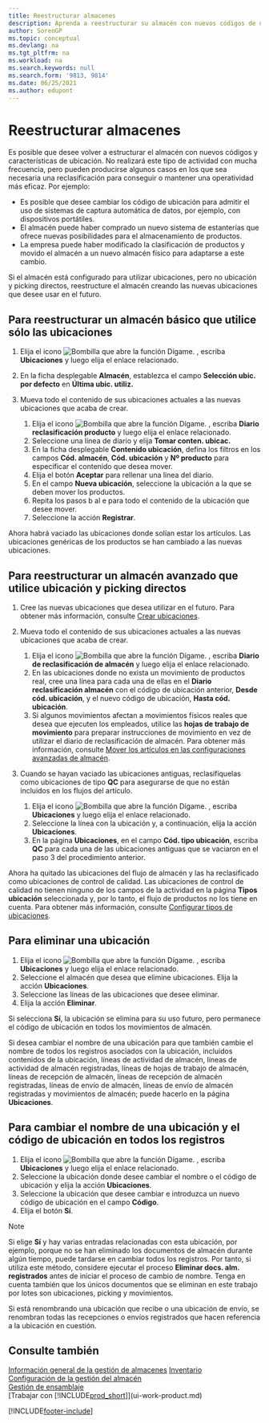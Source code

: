 ```yaml
---
title: Reestructurar almacenes
description: Aprenda a reestructurar su almacén con nuevos códigos de ubicación y nuevas características de ubicación para lograr o mantener una operación más eficiente.
author: SorenGP
ms.topic: conceptual
ms.devlang: na
ms.tgt_pltfrm: na
ms.workload: na
ms.search.keywords: null
ms.search.form: '9813, 9814'
ms.date: 06/25/2021
ms.author: edupont
---
```

# <a name="restructure-warehouses" />Reestructurar almacenes
Es posible que desee volver a estructurar el almacén con nuevos códigos y características de ubicación. No realizará este tipo de actividad con mucha frecuencia, pero pueden producirse algunos casos en los que sea necesaria una reclasificación para conseguir o mantener una operatividad más eficaz. Por ejemplo:  

- Es posible que desee cambiar los código de ubicación para admitir el uso de sistemas de captura automática de datos, por ejemplo, con dispositivos portátiles.  
- El almacén puede haber comprado un nuevo sistema de estanterías que ofrece nuevas posibilidades para el almacenamiento de productos.  
- La empresa puede haber modificado la clasificación de productos y movido el almacén a un nuevo almacén físico para adaptarse a este cambio.  

Si el almacén está configurado para utilizar ubicaciones, pero no ubicación y picking directos, reestructure el almacén creando las nuevas ubicaciones que desee usar en el futuro.  

## <a name="to-restructure-a-basic-warehouse-that-uses-bins-only" />Para reestructurar un almacén básico que utilice sólo las ubicaciones
1.  Elija el icono ![Bombilla que abre la función Dígame.](media/ui-search/search_small.png "Dígame qué desea hacer") , escriba **Ubicaciones** y luego elija el enlace relacionado.  
2.  En la ficha desplegable **Almacén**, establezca el campo **Selección ubic. por defecto** en **Última ubic. utiliz.**  
3.  Mueva todo el contenido de sus ubicaciones actuales a las nuevas ubicaciones que acaba de crear.  

    1.  Elija el icono ![Bombilla que abre la función Dígame.](media/ui-search/search_small.png "Dígame qué desea hacer") , escriba **Diario reclasificación producto** y luego elija el enlace relacionado.  
    2.  Seleccione una línea de diario y elija **Tomar conten. ubicac.**  
    3.  En la ficha desplegable **Contenido ubicación**, defina los filtros en los campos **Cód. almacén**, **Cód. ubicación** y **Nº producto** para especificar el contenido que desea mover.  
    4.  Elija el botón **Aceptar** para rellenar una línea del diario.  
    5.  En el campo **Nueva ubicación**, seleccione la ubicación a la que se deben mover los productos.  
    6.  Repita los pasos b al e para todo el contenido de la ubicación que desee mover.  
    7.  Seleccione la acción **Registrar**.  

Ahora habrá vaciado las ubicaciones donde solían estar los artículos. Las ubicaciones genéricas de los productos se han cambiado a las nuevas ubicaciones.  

## <a name="to-restructure-an-advanced-warehouse-that-uses-directed-put-away-and-pick" />Para reestructurar un almacén avanzado que utilice ubicación y picking directos

1.  Cree las nuevas ubicaciones que desea utilizar en el futuro. Para obtener más información, consulte [Crear ubicaciones](warehouse-how-to-create-individual-bins.md).  
2.  Mueva todo el contenido de sus ubicaciones actuales a las nuevas ubicaciones que acaba de crear.  

    1.  Elija el icono ![Bombilla que abre la función Dígame.](media/ui-search/search_small.png "Dígame qué desea hacer") , escriba **Diario de reclasificación de almacén** y luego elija el enlace relacionado.  
    2.  En las ubicaciones donde no exista un movimiento de productos real, cree una línea para cada una de ellas en el **Diario reclasificación almacén** con el código de ubicación anterior, **Desde cód. ubicación**, y el nuevo código de ubicación, **Hasta cód. ubicación**.  
    3.  Si algunos movimientos afectan a movimientos físicos reales que desea que ejecuten los empleados, utilice las **hojas de trabajo de movimiento** para preparar instrucciones de movimiento en vez de utilizar el diario de reclasificación de almacén. Para obtener más información, consulte [Mover los artículos en las configuraciones avanzadas de almacén](warehouse-how-to-move-items-in-advanced-warehousing.md).  

3.  Cuando se hayan vaciado las ubicaciones antiguas, reclasifíquelas como ubicaciones de tipo **QC** para asegurarse de que no están incluidos en los flujos del artículo.  

    1.  Elija el icono ![Bombilla que abre la función Dígame.](media/ui-search/search_small.png "Dígame qué desea hacer") , escriba **Ubicaciones** y luego elija el enlace relacionado.  
    2.  Seleccione la línea con la ubicación y, a continuación, elija la acción **Ubicaciones**.  
    3.  En la página **Ubicaciones**, en el campo **Cód. tipo ubicación**, escriba **QC** para cada una de las ubicaciones antiguas que se vaciaron en el paso 3 del procedimiento anterior.  

Ahora ha quitado las ubicaciones del flujo de almacén y las ha reclasificado como ubicaciones de control de calidad. Las ubicaciones de control de calidad no tienen ninguno de los campos de la actividad en la página **Tipos ubicación** seleccionada y, por lo tanto, el flujo de productos no los tiene en cuenta. Para obtener más información, consulte [Configurar tipos de ubicaciones](warehouse-how-to-set-up-bin-types.md).  

## <a name="to-delete-a-bin" />Para eliminar una ubicación

1.  Elija el icono ![Bombilla que abre la función Dígame.](media/ui-search/search_small.png "Dígame qué desea hacer") , escriba **Ubicaciones** y luego elija el enlace relacionado.  
2.  Seleccione el almacén que desea que elimine ubicaciones. Elija la acción **Ubicaciones**.  
3.  Seleccione las líneas de las ubicaciones que desee eliminar.  
4.  Elija la acción **Eliminar**.  

Si selecciona **Sí**, la ubicación se elimina para su uso futuro, pero permanece el código de ubicación en todos los movimientos de almacén.  

Si desea cambiar el nombre de una ubicación para que también cambie el nombre de todos los registros asociados con la ubicación, incluidos contenidos de la ubicación, líneas de actividad de almacén, líneas de actividad de almacén registradas, líneas de hojas de trabajo de almacén, líneas de recepción de almacén, líneas de recepción de almacén registradas, líneas de envío de almacén, líneas de envío de almacén registradas y movimientos de almacén; puede hacerlo en la página **Ubicaciones**.  

## <a name="to-rename-a-bin-and-change-the-bin-code-in-all-records" />Para cambiar el nombre de una ubicación y el código de ubicación en todos los registros

1.  Elija el icono ![Bombilla que abre la función Dígame.](media/ui-search/search_small.png "Dígame qué desea hacer") , escriba **Ubicaciones** y luego elija el enlace relacionado.  
2.  Seleccione la ubicación donde desee cambiar el nombre o el código de ubicación y elija la acción **Ubicaciones**.  
3.  Seleccione la ubicación que desee cambiar e introduzca un nuevo código de ubicación en el campo **Código**.  
4.  Elija el botón **Sí**.  

> [!NOTE]  
>  Si elige **Sí** y hay varias entradas relacionadas con esta ubicación, por ejemplo, porque no se han eliminado los documentos de almacén durante algún tiempo, puede tardarse en cambiar todos los registros. Por tanto, si utiliza este método, considere ejecutar el proceso **Eliminar docs. alm. registrados** antes de iniciar el proceso de cambio de nombre. Tenga en cuenta también que los únicos documentos que se eliminan en este trabajo por lotes son ubicaciones, picking y movimientos.  
>   
>  Si está renombrando una ubicación que recibe o una ubicación de envío, se renombran todas las recepciones o envíos registrados que hacen referencia a la ubicación en cuestión.  

## <a name="see-also" />Consulte también
[Información general de la gestión de almacenes](design-details-warehouse-management.md)
[Inventario](inventory-manage-inventory.md)  
[Configuración de la gestión del almacén](warehouse-setup-warehouse.md)     
[Gestión de ensamblaje](assembly-assemble-items.md)    
[Trabajar con [!INCLUDE[prod_short](includes/prod_short.md)]](ui-work-product.md)


[!INCLUDE[footer-include](includes/footer-banner.md)]
